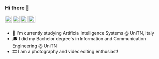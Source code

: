 ### Hi there 👋
  <a href="https://github.com/laitifranz">
    <img align="left" alt="laitifranz's GitHub" width="22px" src="https://cdn3.iconfinder.com/data/icons/social-rounded-2/72/GitHub-512.png" />
  </a>
  <a href="https://www.linkedin.com/in/francesco-laiti/">
    <img align="left" alt="laitifranz's LinkedIN" width="22px" src="https://cdn1.iconfinder.com/data/icons/logotypes/32/square-linkedin-512.png" />
  </a>
  <a href="https://www.instagram.com/laiti.franz/">
    <img align="left" alt="laitifranz's Instagram" width="22px" src="https://cdn2.iconfinder.com/data/icons/social-media-applications/64/social_media_applications_3-instagram-512.png" />
  </a>
   <a href="https://www.youtube.com/channel/UCunETK_PtmM07tlOI2FQQhw">
    <img align="left" alt="laitifranz's YouTube" width="22px" src="https://cdn2.iconfinder.com/data/icons/social-media-applications/64/social_media_applications_2-youtube-1024.png" />
  </a>
<br/>
<br/>

- 🌱 I'm currently studying Artificial Intelligence Systems @ UniTN, Italy
- 🎓 I did my Bachelor degree's in Information and Communication Engineering @ UniTN
- 🎞 I am a photography and video editing enthusiast!

<!--
**laitifranz/laitifranz** is a ✨ _special_ ✨ repository because its `README.md` (this file) appears on your GitHub profile.

Here are some ideas to get you started:

- 🔭 I’m currently working on ...
- 🌱 I’m currently learning ...
- 👯 I’m looking to collaborate on ...
- 🤔 I’m looking for help with ...
- 💬 Ask me about ...
- 📫 How to reach me: ...
- 😄 Pronouns: ...
- ⚡ Fun fact: ...
-->
